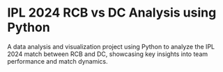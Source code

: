 # IPL 2024 RCB vs DC Analysis using Python
A data analysis and visualization project using Python to analyze the IPL 2024 match between RCB and DC, showcasing key insights into team performance and match dynamics.
